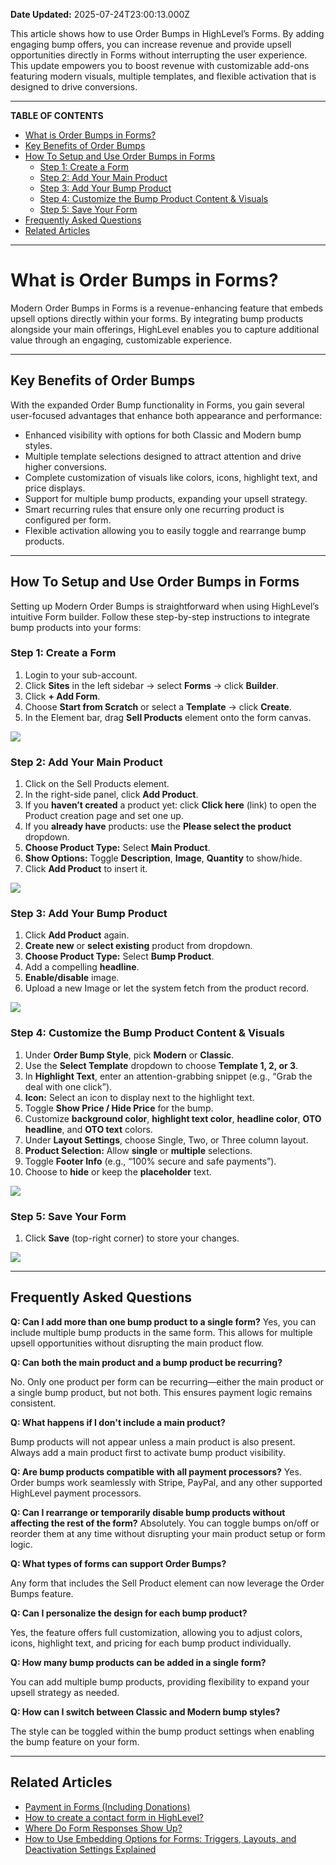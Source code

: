 **Date Updated:** 2025-07-24T23:00:13.000Z

This article shows how to use Order Bumps in HighLevel’s Forms. By adding engaging bump offers, you can increase revenue and provide upsell opportunities directly in Forms without interrupting the user experience. This update empowers you to boost revenue with customizable add-ons featuring modern visuals, multiple templates, and flexible activation that is designed to drive conversions.

---

**TABLE OF CONTENTS**

* [What is Order Bumps in Forms?](#What-is-Order-Bumps-in-Forms?)[](#Key-Benefits-of-Order-Bumps)
* [Key Benefits of Order Bumps](#Key-Benefits-of-Order-Bumps)[](#How-To-Setup-and-Use-Order-Bumps-in-Forms)
* [How To Setup and Use Order Bumps in Forms](#How-To-Setup-and-Use-Order-Bumps-in-Forms)[](#Step-1%3A%C2%A0Create-a-Form)  
   * [Step 1: Create a Form](#Step-1%3A%C2%A0Create-a-Form)[](#Step-2%3A-Add-Your-Main-Product)  
   * [Step 2: Add Your Main Product](#Step-2%3A-Add-Your-Main-Product)[](#Step-3%3A-Add-Your-Bump-Product)  
   * [Step 3: Add Your Bump Product](#Step-3%3A-Add-Your-Bump-Product)[](#Step-4%3A-Customize-the-Bump-Product-Content-&-Visuals)  
   * [Step 4: Customize the Bump Product Content & Visuals](#Step-4%3A-Customize-the-Bump-Product-Content-&-Visuals)[](#Step-5%3A-Save-Your-Form)  
   * [Step 5: Save Your Form](#Step-5%3A-Save-Your-Form)[](#Frequently-Asked-Questions)
* [Frequently Asked Questions](#Frequently-Asked-Questions)[](#Related-Articles)
* [Related Articles](#Related-Articles)

---

# **What is Order Bumps in Forms?**

  
Modern Order Bumps in Forms is a revenue-enhancing feature that embeds upsell options directly within your forms. By integrating bump products alongside your main offerings, HighLevel enables you to capture additional value through an engaging, customizable experience.

---

## **Key Benefits of Order Bumps**

  
With the expanded Order Bump functionality in Forms, you gain several user-focused advantages that enhance both appearance and performance:

  
* Enhanced visibility with options for both Classic and Modern bump styles.
* Multiple template selections designed to attract attention and drive higher conversions.
* Complete customization of visuals like colors, icons, highlight text, and price displays.
* Support for multiple bump products, expanding your upsell strategy.
* Smart recurring rules that ensure only one recurring product is configured per form.
* Flexible activation allowing you to easily toggle and rearrange bump products.

---

## **How To Setup and Use Order Bumps in Forms**

  
Setting up Modern Order Bumps is straightforward when using HighLevel’s intuitive Form builder. Follow these step-by-step instructions to integrate bump products into your forms:

  
### **Step 1:** Create a Form

  
1. Login to your sub-account.
2. Click **Sites** in the left sidebar → select **Forms** → click **Builder**.
3. Click **\+ Add Form**.
4. Choose **Start from Scratch** or select a **Template** → click **Create**.
5. In the Element bar, drag **Sell Products** element onto the form canvas.

  
![](https://jumpshare.com/v/p3QQH1HSXYd8jFSfBw4H+/GIF+Recording+2025-07-24+at+10.25.22+PM.gif)  
  
### **Step 2:** Add Your Main Product

  
1. Click on the Sell Products element.
2. In the right-side panel, click **Add Product**.
3. If you **haven’t created** a product yet: click **Click here** (link) to open the Product creation page and set one up.
4. If you **already have** products: use the **Please select the product** dropdown.
5. **Choose Product Type:** Select **Main Product**.
6. **Show Options:** Toggle **Description**, **Image**, **Quantity** to show/hide.
7. Click **Add Product** to insert it.

![](https://jumpshare.com/v/Dq1tFE8ET6fvWzx6RprA+/GIF+Recording+2025-07-24+at+10.46.57+PM.gif)
  
  
### **Step 3:** Add Your Bump Product

  
1. Click **Add Product** again.
2. **Create new** or **select existing** product from dropdown.
3. **Choose Product Type:** Select **Bump Product**.
4. Add a compelling **headline**.
5. **Enable/disable** image.
6. Upload a new Image or let the system fetch from the product record.

![](https://jumpshare.com/v/Zqg3P8WpfnP19UvrbYtg+/GIF+Recording+2025-07-24+at+10.48.45+PM.gif)  
  
### **Step 4:** Customize the Bump Product Content & Visuals

  
1. Under **Order Bump Style**, pick **Modern** or **Classic**.
2. Use the **Select Template** dropdown to choose **Template 1, 2, or 3**.
3. In **Highlight Text**, enter an attention-grabbing snippet (e.g., “Grab the deal with one click”).
4. **Icon:** Select an icon to display next to the highlight text.
5. Toggle **Show Price / Hide Price** for the bump.
6. Customize **background color**, **highlight text color**, **headline color**, **OTO headline**, and **OTO text** colors.
7. Under **Layout Settings**, choose Single, Two, or Three column layout.
8. **Product Selection:** Allow **single** or **multiple** selections.
9. Toggle **Footer Info** (e.g., “100% secure and safe payments”).
10. Choose to **hide** or keep the **placeholder** text.

![](https://jumpshare.com/v/WYvxIjCdOMOF3jO3rPJQ+/GIF+Recording+2025-07-24+at+10.52.34+PM.gif)  
  
### **Step 5:** Save Your Form

  
1. Click **Save** (top-right corner) to store your changes.

![](https://jumpshare.com/v/Kj2PPwK44XvmCGlYjQaA+/Screen+Shot+2025-07-24+at+10.55.27+PM.png)

---

## **Frequently Asked Questions**

  
**Q: Can I add more than one bump product to a single form?** 
Yes, you can include multiple bump products in the same form. This allows for multiple upsell opportunities without disrupting the main product flow.

  
**Q: Can both the main product and a bump product be recurring?**

No. Only one product per form can be recurring—either the main product or a single bump product, but not both. This ensures payment logic remains consistent.

  
**Q: What happens if I don't include a main product?**

Bump products will not appear unless a main product is also present. Always add a main product first to activate bump product visibility.

  
**Q: Are bump products compatible with all payment processors?** 
Yes. Order bumps work seamlessly with Stripe, PayPal, and any other supported HighLevel payment processors.

  
**Q: Can I rearrange or temporarily disable bump products without affecting the rest of the form?** 
Absolutely. You can toggle bumps on/off or reorder them at any time without disrupting your main product setup or form logic.

  
**Q: What types of forms can support Order Bumps?**

Any form that includes the Sell Product element can now leverage the Order Bumps feature.

  
**Q: Can I personalize the design for each bump product?**

Yes, the feature offers full customization, allowing you to adjust colors, icons, highlight text, and pricing for each bump product individually.

  
**Q: How many bump products can be added in a single form?**

You can add multiple bump products, providing flexibility to expand your upsell strategy as needed.

  
**Q: How can I switch between Classic and Modern bump styles?**

The style can be toggled within the bump product settings when enabling the bump feature on your form.

---

## **Related Articles**

  
* [Payment in Forms (Including Donations)](https://help.gohighlevel.com/en/support/solutions/articles/155000001884)
* [How to create a contact form in HighLevel?](https://help.gohighlevel.com/en/support/solutions/articles/155000004549)
* [Where Do Form Responses Show Up?](https://help.gohighlevel.com/en/support/solutions/articles/48000979916)
* [How to Use Embedding Options for Forms: Triggers, Layouts, and Deactivation Settings Explained](https://help.gohighlevel.com/en/support/solutions/articles/155000004538)
